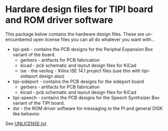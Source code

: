 # Hardare design files for TIPI board and ROM driver software

This package below contains the hardware design files. These are un-encumbered open license files you can all do whatever you want with...

* tipi-peb - contains the PCB designs for the Periphal Expansion Box variant of the board. 
  * gerbers - artifacts for PCB fabrication
  * kicad - pcb schematic and layout design files for KiCad
  * ise - the verilog - Xilinx ISE 14.1 project files (use this with tipi-sideport design also)
* tipi-sideport - contains the PCB designs for the sideport board
  * gerbers - artifacts for PCB fabrication
  * kicad - pcb schematic and layout design files for KiCad
* tipi-speech - contains the PCB designs for the Speech Synthsizer Box variant of the TIPI board. 
* dsr - the ROM driver software for messaging to the PI and general DISK like behavior.

See [UNLICENSE.txt](UNLICENSE.txt)
